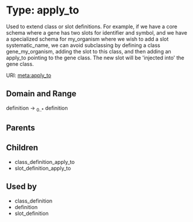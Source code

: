 
# Type: apply_to


Used to extend class or slot definitions. For example, if we have a core schema where a gene has two slots for identifier and symbol, and we have a specialized schema for my_organism where we wish to add a slot systematic_name, we can avoid subclassing by defining a class gene_my_organism, adding the slot to this class, and then adding an apply_to pointing to the gene class. The new slot will be 'injected into' the gene class.

URI: [meta:apply_to](https://w3id.org/biolink/biolinkml/meta/apply_to)


## Domain and Range

definition ->  <sub>0..*</sub> definition

## Parents


## Children

 *  class_definition_apply_to
 *  slot_definition_apply_to

## Used by

 * class_definition
 * definition
 * slot_definition
